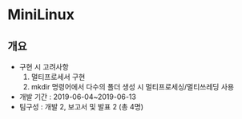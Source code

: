 # MiniLinux

## 개요
- 구현 시 고려사항
  1. 멀티프로세서 구현
  2. mkdir 명령어에서 다수의 폴더 생성 시 멀티프로세싱/멀티쓰레딩 사용
- 개발 기간 : 2019-06-04~2019-06-13
- 팀구성 : 개발 2, 보고서 및 발표 2 (총 4명)
